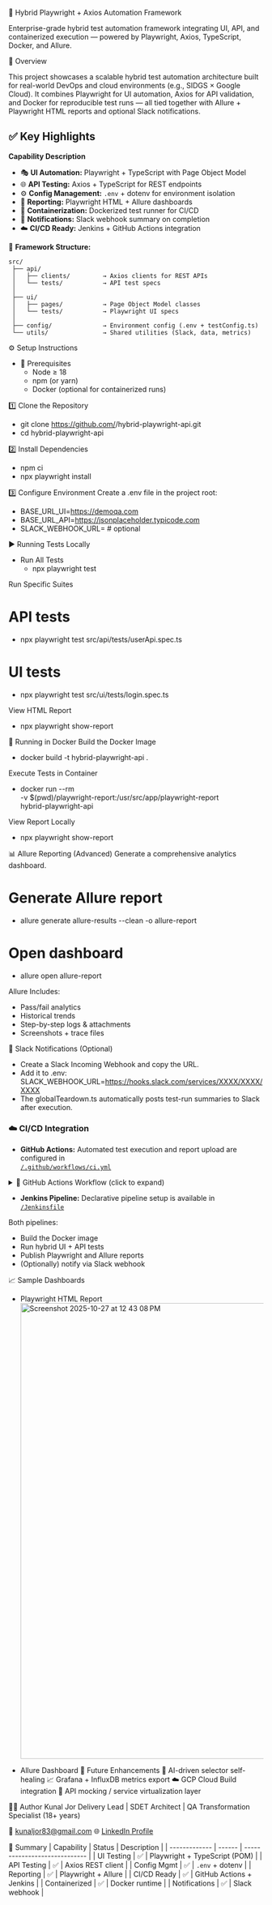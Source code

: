 🧪 Hybrid Playwright + Axios Automation Framework

Enterprise-grade hybrid test automation framework integrating UI, API, and containerized execution — powered by Playwright, Axios, TypeScript, Docker, and Allure.

🚀 Overview

This project showcases a scalable hybrid test automation architecture built for real-world DevOps and cloud environments (e.g., SIDGS × Google Cloud).
It combines Playwright for UI automation, Axios for API validation, and Docker for reproducible test runs — all tied together with Allure + Playwright HTML reports and optional Slack notifications.

## ✅ Key Highlights

**Capability Description**

- 🎭 **UI Automation:** Playwright + TypeScript with Page Object Model  
- 🌐 **API Testing:** Axios + TypeScript for REST endpoints  
- ⚙️ **Config Management:** `.env` + dotenv for environment isolation  
- 🧩 **Reporting:** Playwright HTML + Allure dashboards  
- 🐳 **Containerization:** Dockerized test runner for CI/CD  
- 🔔 **Notifications:** Slack webhook summary on completion  
- ☁️ **CI/CD Ready:** Jenkins + GitHub Actions integration
   
🧱 **Framework Structure:** 
```text
src/
 ├── api/
 │   ├── clients/         → Axios clients for REST APIs
 │   └── tests/           → API test specs
 │
 ├── ui/
 │   ├── pages/           → Page Object Model classes
 │   └── tests/           → Playwright UI specs
 │
 ├── config/              → Environment config (.env + testConfig.ts)
 └── utils/               → Shared utilities (Slack, data, metrics)
 ```

⚙️ Setup Instructions
- 🧰 Prerequisites
   - Node ≥ 18
   - npm (or yarn)
   - Docker (optional for containerized runs)

1️⃣ Clone the Repository
- git clone https://github.com/<your-username>/hybrid-playwright-api.git
- cd hybrid-playwright-api

2️⃣ Install Dependencies
- npm ci
- npx playwright install

3️⃣ Configure Environment
Create a .env file in the project root:
- BASE_URL_UI=https://demoqa.com
- BASE_URL_API=https://jsonplaceholder.typicode.com
- SLACK_WEBHOOK_URL=   # optional

▶️ Running Tests Locally
- Run All Tests
  - npx playwright test

Run Specific Suites
# API tests
- npx playwright test src/api/tests/userApi.spec.ts

# UI tests
- npx playwright test src/ui/tests/login.spec.ts

View HTML Report
- npx playwright show-report

🐳 Running in Docker
Build the Docker Image
- docker build -t hybrid-playwright-api .

Execute Tests in Container
- docker run --rm \
  -v $(pwd)/playwright-report:/usr/src/app/playwright-report \
  hybrid-playwright-api

View Report Locally
- npx playwright show-report

📊 Allure Reporting (Advanced)
Generate a comprehensive analytics dashboard.
# Generate Allure report
- allure generate allure-results --clean -o allure-report
# Open dashboard
- allure open allure-report


Allure Includes:
- Pass/fail analytics
- Historical trends
- Step-by-step logs & attachments
- Screenshots + trace files

🔔 Slack Notifications (Optional)
- Create a Slack Incoming Webhook and copy the URL.
- Add it to .env: SLACK_WEBHOOK_URL=https://hooks.slack.com/services/XXXX/XXXX/XXXX
- The globalTeardown.ts automatically posts test-run summaries to Slack after execution.

### ☁️ CI/CD Integration

- **GitHub Actions:** Automated test execution and report upload are configured in  
  [`/.github/workflows/ci.yml`](.github/workflows/ci.yml)
<details>
<summary>🔧 GitHub Actions Workflow (click to expand)</summary>

```yaml
name: Hybrid QA Pipeline
on: [push, pull_request]
jobs:
  test:
    runs-on: ubuntu-latest
    steps:
      - uses: actions/checkout@v3
      - uses: actions/setup-node@v3
        with:
          node-version: '20'
      - run: npm ci
      - run: npx playwright install
      - run: npx playwright test
      - name: Upload HTML Report
        uses: actions/upload-artifact@v3
        with:
          name: playwright-report
          path: playwright-report
```
</details>

- **Jenkins Pipeline:** Declarative pipeline setup is available in  
  [`/Jenkinsfile`](./Jenkinsfile)

Both pipelines:
- Build the Docker image  
- Run hybrid UI + API tests  
- Publish Playwright and Allure reports  
- (Optionally) notify via Slack webhook 

📈 Sample Dashboards
- Playwright HTML Report
  <img width="1440" height="900" alt="Screenshot 2025-10-27 at 12 43 08 PM" src="https://github.com/user-attachments/assets/ef9df011-9965-4b2e-8605-39ccd41f6028" />


- Allure Dashboard
🧠 Future Enhancements
🤖 AI-driven selector self-healing
📈 Grafana + InfluxDB metrics export
☁️ GCP Cloud Build integration
🔧 API mocking / service virtualization layer

👨‍💻 Author
Kunal Jor
Delivery Lead | SDET Architect | QA Transformation Specialist (18+ years)

📧 kunaljor83@gmail.com
🌐 [LinkedIn Profile](https://www.linkedin.com/in/careerevangelistkjor/)

🏁 Summary
| Capability    | Status | Description                   |
| ------------- | ------ | ----------------------------- |
| UI Testing    | ✅      | Playwright + TypeScript (POM) |
| API Testing   | ✅      | Axios REST client             |
| Config Mgmt   | ✅      | `.env` + dotenv               |
| Reporting     | ✅      | Playwright + Allure           |
| CI/CD Ready   | ✅      | GitHub Actions + Jenkins      |
| Containerized | ✅      | Docker runtime                |
| Notifications | ✅      | Slack webhook                 |
